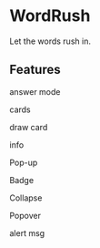 # WordRush
Let the words rush in.

## Features

answer mode

cards 

draw card

info

Pop-up

Badge

Collapse

Popover

alert msg
